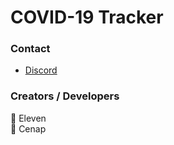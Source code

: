 # COVID-19 Tracker
### Contact
* [Discord](https://discord.gg/T4BMtSu)

### Creators / Developers
👤 Eleven
<br>
👤 Cenap
